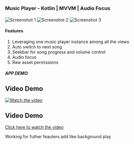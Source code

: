 ### Music Player - Kotlin | MVVM | Audio Focus 


#### 

 


![Screenshot 1](https://github.com/user-attachments/assets/23db667b-f437-4bdc-9c6b-2988b420a82c)
![Screenshot 2](https://github.com/user-attachments/assets/d284de03-d4ea-4c26-b2af-e06d565e02d5)
![Screenshot 3](https://github.com/user-attachments/assets/dd45a72d-cdea-46ba-bf28-66064be637f5)






#### Features 

1. Leveraging one music player instance among all the views
2. Auto switch to next song 
3. Seekbar for song progress and volume control
4. Audio focus
5. Raw asset permissions


##### APP DEMO


## Video Demo

[![Watch the video](https://img.youtube.com/vi/YOUTUBE_VIDEO_ID/maxresdefault.jpg)](https://drive.google.com/uc?export=view&id=17YMxfpVqj9EjFFUJWG6mWatAB1RAYZVJ)




## Video Demo

[Click here to watch the video](https://drive.google.com/file/d/1glaXhC8RB6USzesC5rTuzJ1LCp32quDa/view?usp=sharing)


Working for futher feauters add like background play 
